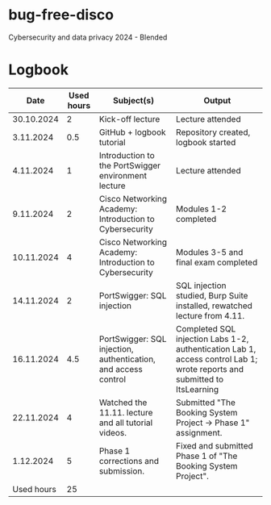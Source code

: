 # bug-free-disco
Cybersecurity and data privacy 2024 - Blended

# Logbook
| Date  | Used hours | Subject(s) | Output |
| ------------- | ------------- | ------------- | ------------- |
| 30.10.2024  | 2 | Kick-off lecture | Lecture attended |
| 3.11.2024  | 0.5 | GitHub + logbook tutorial  | Repository created, logbook started  |
| 4.11.2024  | 1 | Introduction to the PortSwigger environment lecture | Lecture attended |
| 9.11.2024  | 2 | Cisco Networking Academy: Introduction to Cybersecurity  | Modules 1-2 completed |
| 10.11.2024  | 4 | Cisco Networking Academy: Introduction to Cybersecurity | Modules 3-5 and final exam completed |
| 14.11.2024  | 2 | PortSwigger: SQL injection | SQL injection studied, Burp Suite installed, rewatched lecture from 4.11. |
| 16.11.2024  | 4.5 | PortSwigger: SQL injection, authentication, and access control | Completed SQL injection Labs 1-2, authentication Lab 1, access control Lab 1; wrote reports and submitted to ItsLearning |
| 22.11.2024  | 4 | Watched the 11.11. lecture and all tutorial videos. | Submitted "The Booking System Project → Phase 1" assignment. |
| 1.12.2024  | 5 | Phase 1 corrections and submission. | Fixed and submitted Phase 1 of "The Booking System Project". |
| Used hours | 25 |
